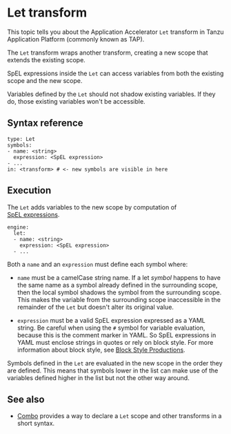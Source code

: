 # Let transform

This topic tells you about the Application Accelerator `Let` transform in Tanzu Application Platform (commonly known as TAP).

The `Let` transform wraps another transform, creating a new scope
that extends the existing scope.

SpEL expressions inside the `Let` can access variables
from both the existing scope and the new scope.

Variables defined by the `Let` should not shadow existing variables. If they do,
those existing variables won't be accessible.

## <a id="syntax-reference"></a>Syntax reference

```
type: Let
symbols:
- name: <string>
  expression: <SpEL expression>
- ...
in: <transform> # <- new symbols are visible in here
```

## <a id="execution"></a>Execution

The `Let` adds variables to the new scope by computation of  
[SpEL expressions](https://docs.spring.io/spring-framework/docs/current/reference/html/core.html#expressions).

```
engine:
  let:
  - name: <string>
    expression: <SpEL expression>
  - ...
```

Both a `name` and an `expression` must define each symbol where:

- `name` must be a camelCase string name. If a let _symbol_ happens to have the same name as a symbol already defined in the surrounding scope, then the local symbol shadows the symbol from the surrounding scope. This makes the variable from the surrounding scope inaccessible in the remainder of the `Let` but doesn't alter its original value.

- `expression` must be a valid SpEL expression expressed as a YAML string.
Be careful when using the `#` symbol for variable evaluation, because this is the comment
marker in YAML. So SpEL expressions in YAML must enclose strings
in quotes or rely on block style. For more information about block style, see [Block Style Productions](https://yaml.org/spec/1.2.2/#chapter-8-block-style-productions).

Symbols defined in the `Let` are evaluated in the new scope in the order they are defined. 
This means that symbols lower in the list can make use of the variables defined higher in the 
list but not the other way around.

## See also

- [Combo](combo.md) provides a way to declare a `Let` scope and other transforms in a short syntax.
